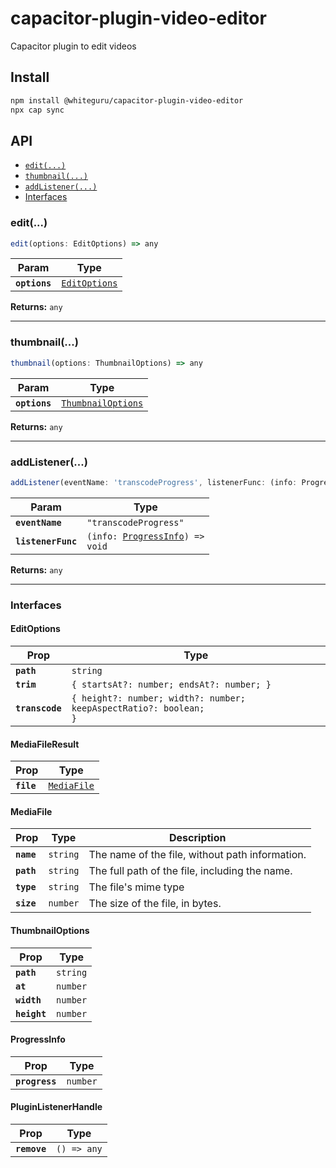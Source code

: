 # capacitor-plugin-video-editor

Capacitor plugin to edit videos

## Install

```bash
npm install @whiteguru/capacitor-plugin-video-editor
npx cap sync
```

## API

<docgen-index>

* [`edit(...)`](#edit)
* [`thumbnail(...)`](#thumbnail)
* [`addListener(...)`](#addlistener)
* [Interfaces](#interfaces)

</docgen-index>

<docgen-api>
<!--Update the source file JSDoc comments and rerun docgen to update the docs below-->

### edit(...)

```typescript
edit(options: EditOptions) => any
```

| Param         | Type                                                |
| ------------- | --------------------------------------------------- |
| **`options`** | <code><a href="#editoptions">EditOptions</a></code> |

**Returns:** <code>any</code>

--------------------


### thumbnail(...)

```typescript
thumbnail(options: ThumbnailOptions) => any
```

| Param         | Type                                                          |
| ------------- | ------------------------------------------------------------- |
| **`options`** | <code><a href="#thumbnailoptions">ThumbnailOptions</a></code> |

**Returns:** <code>any</code>

--------------------


### addListener(...)

```typescript
addListener(eventName: 'transcodeProgress', listenerFunc: (info: ProgressInfo) => void) => Promise<PluginListenerHandle> & PluginListenerHandle
```

| Param              | Type                                                                     |
| ------------------ | ------------------------------------------------------------------------ |
| **`eventName`**    | <code>"transcodeProgress"</code>                                         |
| **`listenerFunc`** | <code>(info: <a href="#progressinfo">ProgressInfo</a>) =&gt; void</code> |

**Returns:** <code>any</code>

--------------------


### Interfaces


#### EditOptions

| Prop            | Type                                                                         |
| --------------- | ---------------------------------------------------------------------------- |
| **`path`**      | <code>string</code>                                                          |
| **`trim`**      | <code>{ startsAt?: number; endsAt?: number; }</code>                         |
| **`transcode`** | <code>{ height?: number; width?: number; keepAspectRatio?: boolean; }</code> |


#### MediaFileResult

| Prop       | Type                                            |
| ---------- | ----------------------------------------------- |
| **`file`** | <code><a href="#mediafile">MediaFile</a></code> |


#### MediaFile

| Prop       | Type                | Description                                     |
| ---------- | ------------------- | ----------------------------------------------- |
| **`name`** | <code>string</code> | The name of the file, without path information. |
| **`path`** | <code>string</code> | The full path of the file, including the name.  |
| **`type`** | <code>string</code> | The file's mime type                            |
| **`size`** | <code>number</code> | The size of the file, in bytes.                 |


#### ThumbnailOptions

| Prop         | Type                |
| ------------ | ------------------- |
| **`path`**   | <code>string</code> |
| **`at`**     | <code>number</code> |
| **`width`**  | <code>number</code> |
| **`height`** | <code>number</code> |


#### ProgressInfo

| Prop           | Type                |
| -------------- | ------------------- |
| **`progress`** | <code>number</code> |


#### PluginListenerHandle

| Prop         | Type                      |
| ------------ | ------------------------- |
| **`remove`** | <code>() =&gt; any</code> |

</docgen-api>
